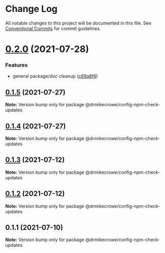 # Change Log

All notable changes to this project will be documented in this file.
See [Conventional Commits](https://conventionalcommits.org) for commit guidelines.

# [0.2.0](https://github.com/drmikecrowe/configs/compare/@drmikecrowe/config-npm-check-updates@0.1.5...@drmikecrowe/config-npm-check-updates@0.2.0) (2021-07-28)


### Features

* general package/doc cleanup ([c69a8f6](https://github.com/drmikecrowe/configs/commit/c69a8f60a03531f44d7996955d48d522d9637427))





## [0.1.5](https://github.com/drmikecrowe/configs/compare/@drmikecrowe/config-npm-check-updates@0.1.4...@drmikecrowe/config-npm-check-updates@0.1.5) (2021-07-27)

**Note:** Version bump only for package @drmikecrowe/config-npm-check-updates

## [0.1.4](https://github.com/drmikecrowe/configs/compare/@drmikecrowe/config-npm-check-updates@0.1.3...@drmikecrowe/config-npm-check-updates@0.1.4) (2021-07-27)

**Note:** Version bump only for package @drmikecrowe/config-npm-check-updates

## [0.1.3](https://github.com/drmikecrowe/configs/compare/@drmikecrowe/config-npm-check-updates@0.1.1...@drmikecrowe/config-npm-check-updates@0.1.3) (2021-07-12)

**Note:** Version bump only for package @drmikecrowe/config-npm-check-updates

## [0.1.2](https://github.com/drmikecrowe/configs/compare/@drmikecrowe/config-npm-check-updates@0.1.1...@drmikecrowe/config-npm-check-updates@0.1.2) (2021-07-12)

**Note:** Version bump only for package @drmikecrowe/config-npm-check-updates

## 0.1.1 (2021-07-10)

**Note:** Version bump only for package @drmikecrowe/config-npm-check-updates
